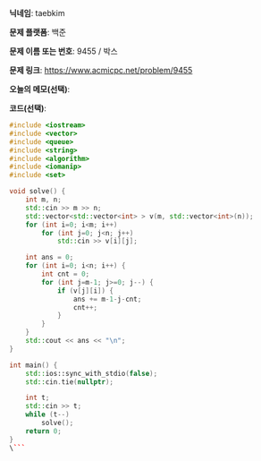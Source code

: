 **닉네임**: taebkim

**문제 플랫폼**: 백준

**문제 이름 또는 번호**: 9455 / 박스

**문제 링크**: https://www.acmicpc.net/problem/9455

**오늘의 메모(선택)**: 

**코드(선택)**:

```c++
#include <iostream>
#include <vector>
#include <queue>
#include <string>
#include <algorithm>
#include <iomanip>
#include <set>

void solve() {
    int m, n;
    std::cin >> m >> n;
    std::vector<std::vector<int> > v(m, std::vector<int>(n));
    for (int i=0; i<m; i++)
        for (int j=0; j<n; j++)
            std::cin >> v[i][j];

    int ans = 0;
    for (int i=0; i<n; i++) {
        int cnt = 0;
        for (int j=m-1; j>=0; j--) {
            if (v[j][i]) {
                ans += m-1-j-cnt;
                cnt++;
            }
        }
    }
    std::cout << ans << "\n";
}

int main() {
    std::ios::sync_with_stdio(false);
    std::cin.tie(nullptr);

    int t;
    std::cin >> t;
    while (t--)
        solve();
    return 0;
}
\```